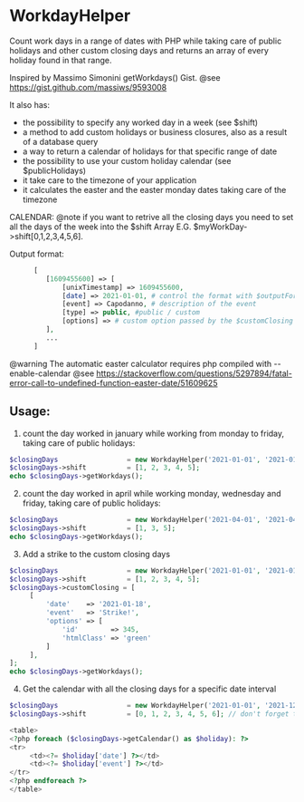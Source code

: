 # WorkdayHelper
Count work days in a range of dates with PHP while taking care of public holidays and other custom closing days and returns an array of every holiday found in that range.

Inspired by Massimo Simonini getWorkdays() Gist.
@see     https://gist.github.com/massiws/9593008

It also has:
- the possibility to specify any worked day in a week (see $shift)
- a method to add custom holidays or business closures, also as a result of a database query
- a way to return a calendar of holidays for that specific range of date
- the possibility to use your custom holiday calendar (see $publicHolidays)
- it take care to the timezone of your application
- it calculates the easter and the easter monday dates taking care of the timezone

CALENDAR:
@note    if you want to retrive all the closing days you need to set all the days of the week
into the $shift Array E.G. $myWorkDay->shift[0,1,2,3,4,5,6].

Output format:
```php
      [
         [1609455600] => [
             [unixTimestamp] => 1609455600,
             [date] => 2021-01-01, # control the format with $outputFormat property
             [event] => Capodanno, # description of the event
             [type] => public, #public / custom
             [options] => # custom option passed by the $customClosing Array
         ],
         ...
      ]
```

@warning The automatic easter calculator requires php compiled with --enable-calendar
@see     https://stackoverflow.com/questions/5297894/fatal-error-call-to-undefined-function-easter-date/51609625

 ## Usage:

1. count the day worked in january while working from monday to friday, taking care of public holidays:
```php
$closingDays                 = new WorkdayHelper('2021-01-01', '2021-01-31');
$closingDays->shift          = [1, 2, 3, 4, 5];
echo $closingDays->getWorkdays();
```

2. count the day worked in april while working monday, wednesday and friday, taking care of public holidays:

```php
$closingDays                 = new WorkdayHelper('2021-04-01', '2021-04-30');
$closingDays->shift          = [1, 3, 5];
echo $closingDays->getWorkdays();
```

3. Add a strike to the custom closing days

```php
$closingDays                 = new WorkdayHelper('2021-01-01', '2021-01-31');
$closingDays->shift          = [1, 2, 3, 4, 5];
$closingDays->customClosing = [
     [
         'date'    => '2021-01-18',
         'event'   => 'Strike!',
         'options' => [
             'id'        => 345,
             'htmlClass' => 'green'
         ]
     ],
];
echo $closingDays->getWorkdays();
```

4. Get the calendar with all the closing days for a specific date interval

```php
$closingDays                 = new WorkdayHelper('2021-01-01', '2021-12-31');
$closingDays->shift          = [0, 1, 2, 3, 4, 5, 6]; // don't forget to set every day of the week!

<table>
<?php foreach ($closingDays->getCalendar() as $holiday): ?>
<tr>
     <td><?= $holiday['date'] ?></td>
     <td><?= $holiday['event'] ?></td>
</tr>
<?php endforeach ?>
</table>
```